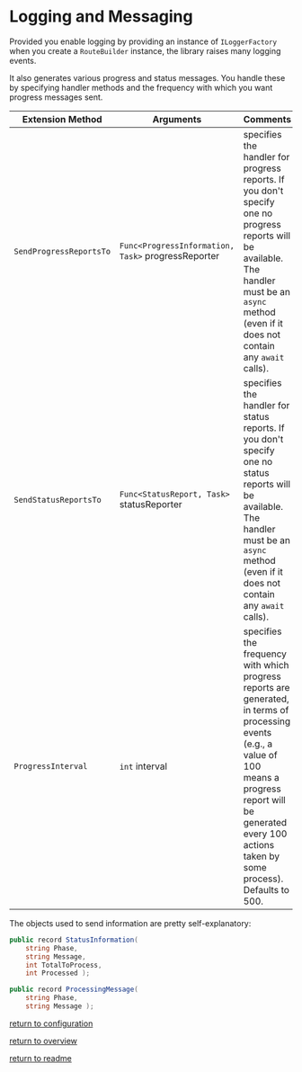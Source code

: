 # Logging and Messaging

Provided you enable logging by providing an instance of `ILoggerFactory` when you create a `RouteBuilder` instance, the library raises many logging events.

It also generates various progress and status messages. You handle these by specifying handler methods and the frequency with which you want progress messages sent.

|Extension Method|Arguments|Comments|
|----------------|---------|--------|
|`SendProgressReportsTo`|`Func<ProgressInformation, Task>` progressReporter|specifies the handler for progress reports. If you don't specify one no progress reports will be available. The handler must be an `async` method (even if it does not contain any `await` calls).|
|`SendStatusReportsTo`|`Func<StatusReport, Task>` statusReporter|specifies the handler for status reports. If you don't specify one no status reports will be available. The handler must be an `async` method (even if it does not contain any `await` calls).|
|`ProgressInterval`|`int` interval|specifies the frequency with which progress reports are generated, in terms of processing events (e.g., a value of 100 means a progress report will be generated every 100 actions taken by some process). Defaults to 500.|

The objects used to send information are pretty self-explanatory:

```csharp
public record StatusInformation( 
    string Phase, 
    string Message, 
    int TotalToProcess, 
    int Processed );

public record ProcessingMessage( 
    string Phase, 
    string Message );
```

[return to configuration](overview.md#configuration-via-extension-methods)

[return to overview](overview.md#j4jsoftwaregeoprocessor-overview)

[return to readme](readme.md)
